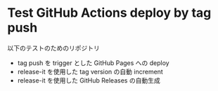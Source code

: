 # Test GitHub Actions deploy by tag push

以下のテストのためのリポジトリ

* tag push を trigger とした GitHub Pages への deploy
* release-it を使用した tag version の自動 increment
* release-it を使用した GitHub Releases の自動生成


